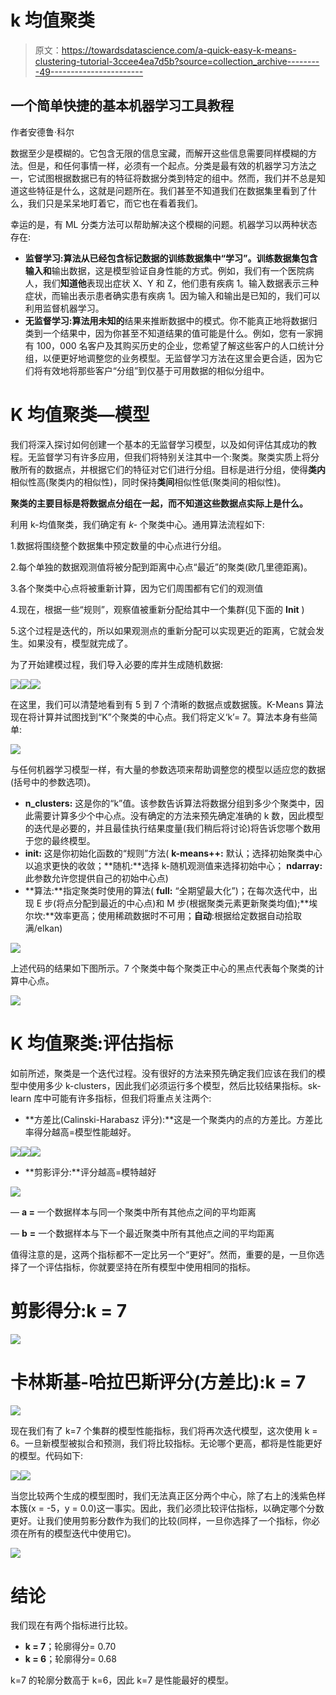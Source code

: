 # k 均值聚类

> 原文：<https://towardsdatascience.com/a-quick-easy-k-means-clustering-tutorial-3ccee4ea7d5b?source=collection_archive---------49----------------------->

## 一个简单快捷的基本机器学习工具教程

作者安德鲁·科尔

数据至少是模糊的。它包含无限的信息宝藏，而解开这些信息需要同样模糊的方法。但是，和任何事情一样，必须有一个起点。分类是最有效的机器学习方法之一，它试图根据数据已有的特征将数据分类到特定的组中。然而，我们并不总是知道这些特征是什么，这就是问题所在。我们甚至不知道我们在数据集里看到了什么，我们只是呆呆地盯着它，而它也在看着我们。

幸运的是，有 ML 分类方法可以帮助解决这个模糊的问题。机器学习以两种状态存在:

*   **监督学习:**算法从已经包含标记数据的训练数据集中“学习”。训练数据集包含输入**和**输出数据，这是模型验证自身性能的方式。例如，我们有一个医院病人，我们**知道他**表现出症状 X、Y 和 Z，他们患有疾病 1。输入数据表示三种症状，而输出表示患者确实患有疾病 1。因为输入和输出是已知的，我们可以利用监督机器学习。
*   **无监督学习:**算法用**未知的**结果来推断数据中的模式。你不能真正地将数据归类到一个结果中，因为你甚至不知道结果的值可能是什么。例如，您有一家拥有 100，000 名客户及其购买历史的企业，您希望了解这些客户的人口统计分组，以便更好地调整您的业务模型。无监督学习方法在这里会更合适，因为它们将有效地将那些客户“分组”到仅基于可用数据的相似分组中。

# **K 均值聚类—模型**

我们将深入探讨如何创建一个基本的无监督学习模型，以及如何评估其成功的教程。无监督学习有许多应用，但我们将特别关注其中一个:聚类。聚类实质上将分散所有的数据点，并根据它们的特征对它们进行分组。目标是进行分组，使得**类内**相似性高(聚类内的相似性)，同时保持**类间**相似性低(聚类间的相似性)。

**聚类的主要目标是将数据点分组在一起，而不知道这些数据点实际上是什么。**

利用 k-均值聚类，我们确定有 *k-* 个聚类中心。通用算法流程如下:

1.数据将围绕整个数据集中预定数量的中心点进行分组。

2.每个单独的数据观测值将被分配到距离中心点“最近”的聚类(欧几里德距离)。

3.各个聚类中心点将被重新计算，因为它们周围都有它们的观测值

4.现在，根据一些“规则”，观察值被重新分配给其中一个集群(见下面的 **Init** )

5.这个过程是迭代的，所以如果观测点的重新分配可以实现更近的距离，它就会发生。如果没有，模型就完成了。

为了开始建模过程，我们导入必要的库并生成随机数据:

![](img/720216cb599a965ee7b50b81033281cb.png)![](img/7131d9ab9718be25daf09ec206074ec4.png)![](img/f1db6ac8d9df668e20b9af45e2760491.png)

在这里，我们可以清楚地看到有 5 到 7 个清晰的数据点或数据簇。K-Means 算法现在将计算并试图找到“K”个聚类的中心点。我们将定义‘k’= 7。算法本身有些简单:

![](img/0fa4990a017161d54ef02ccdeaa7a19f.png)

与任何机器学习模型一样，有大量的参数选项来帮助调整您的模型以适应您的数据(括号中的参数选项)。

*   **n_clusters:** 这是你的“k”值。该参数告诉算法将数据分组到多少个聚类中，因此需要计算多少个中心点。没有确定的方法来预先确定准确的 k 数，因此模型的迭代是必要的，并且最佳执行结果度量(我们稍后将讨论)将告诉您哪个数用于您的最终模型。
*   **init:** 这是你初始化函数的“规则”方法( **k-means++:** 默认；选择初始聚类中心以追求更快的收敛；**随机:**选择 k-随机观测值来选择初始中心； **ndarray:** 此参数允许您提供自己的初始中心点)
*   **算法:**指定聚类时使用的算法( **full:** “全期望最大化”)；在每次迭代中，出现 E 步(将点分配到最近的中心点)和 M 步(根据聚类元素更新聚类均值);**埃尔坎:**效率更高；使用稀疏数据时不可用；**自动**:根据给定数据自动拾取满/elkan)

![](img/4ad5133464bc5d0494441942e807beca.png)

上述代码的结果如下图所示。7 个聚类中每个聚类正中心的黑点代表每个聚类的计算中心点。

![](img/ced53084d775ce47c7e193b55bf737aa.png)

# **K 均值聚类:评估指标**

如前所述，聚类是一个迭代过程。没有很好的方法来预先确定我们应该在我们的模型中使用多少 k-clusters，因此我们必须运行多个模型，然后比较结果指标。sk-learn 库中可能有许多指标，但我们将重点关注两个:

*   **方差比(Calinski-Harabasz 评分):**这是一个聚类内的点的方差比。方差比率得分越高=模型性能越好。

![](img/e4f841e9fe8426731f5e3c1a73b3b6ca.png)![](img/80c69dbbb003c565d428be0ec552ee83.png)![](img/ab7f7a8d24a80ee3a3ed4fdf82b856f4.png)

*   **剪影评分:**评分越高=模特越好

![](img/766c9524698e9e0d266b069ee6c70c47.png)

— **a =** 一个数据样本与同一个聚类中所有其他点之间的平均距离

— **b** **=** 一个数据样本与下一个最近聚类中所有其他点之间的平均距离

值得注意的是，这两个指标都不一定比另一个“更好”。然而，重要的是，一旦你选择了一个评估指标，你就要坚持在所有模型中使用相同的指标。

# **剪影得分:k = 7**

![](img/cd286577db2b84955401cf15dda8aab8.png)

# **卡林斯基-哈拉巴斯评分(方差比):k = 7**

![](img/3a466e524926424ba606c24bd08668f4.png)

现在我们有了 k=7 个集群的模型性能指标，我们将再次迭代模型，这次使用 k = 6。一旦新模型被拟合和预测，我们将比较指标。无论哪个更高，都将是性能更好的模型。代码如下:

![](img/093e9d0783f4fd3735f49365cbd25bb5.png)![](img/b291ef7fa47bfb3a829822e128bb1015.png)

当您比较两个生成的模型图时，我们无法真正区分两个中心，除了右上的浅紫色样本簇(x = -5，y = 0.0)这一事实。因此，我们必须比较评估指标，以确定哪个分数更好。让我们使用剪影分数作为我们的比较(同样，一旦你选择了一个指标，你必须在所有的模型迭代中使用它)。

![](img/7fc66ad665bd23b71381b06db505aa02.png)

# **结论**

我们现在有两个指标进行比较。

*   **k = 7**；轮廓得分= 0.70
*   **k = 6**；轮廓得分= 0.68

k=7 的轮廓分数高于 k=6，因此 k=7 是性能最好的模型。
